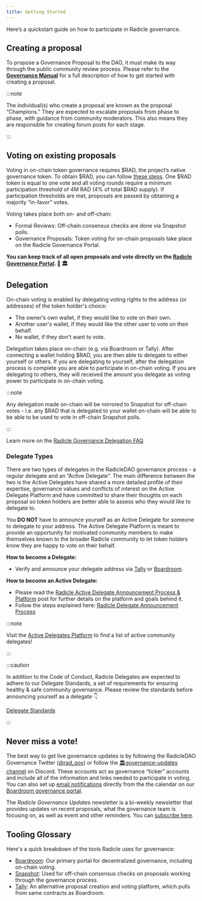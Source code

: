 ```yaml
---
title: Getting Started
---
```


Here’s a quickstart guide on how to participate in Radicle governance.

## Creating a proposal

To propose a Governance Proposal to the DAO, it must make its way through the public community review process. Please
refer to the [**Governance Manual**](manual-overview.md) for a full description of how to get started with creating a
proposal.

:::note

The individual(s) who create a proposal are known as the proposal “Champions.” They are expected to escalate proposals
from phase to phase, with guidance from community moderators. This also means they are responsible for creating forum
posts for each stage.

:::

## Voting on existing proposals

Voting in on-chain token governance requires $RAD, the project’s native governance token. To obtain $RAD, you can follow
[these steps](05_obtaining_rad.md). One $RAD token is equal to one vote and all voting rounds require a minimum participation
threshold of 4M RAD (4% of total $RAD supply). If participation thresholds are met, proposals are passed by obtaining a
majority “in-favor” votes.

Voting takes place both on- and off-chain:

- Formal Reviews: Off-chain consensus checks are done via Snapshot polls.
- Governance Proposals: Token voting for on-chain proposals take place on the Radicle Governance Portal.

**You can keep track of all open proposals and vote directly on the [Radicle Governance
Portal](https://boardroom.io/radicle/overview). 🌱 🏛️**

## Delegation

On-chain voting is enabled by delegating voting rights to the address (or addresses) of the token holder's choice:

- The owner’s own wallet, if they would like to vote on their own.
- Another user's wallet, if they would like the other user to vote on their behalf.
- No wallet, if they don't want to vote.

Delegation takes place on-chain (e.g. via Boardroom or Tally). After connecting a wallet holding $RAD, you are then able
to delegate to either yourself or others. If you are delegating to yourself, after the delegation process is complete
you are able to participate in on-chain voting. If you are delegating to others, they will received the amount you
delegate as voting power to participate in on-chain voting.

:::note

Any delegation made on-chain will be mirrored to Snapshot for off-chain votes - i.e. any $RAD that is delegated to your
wallet on-chain will be able to be able to be used to vote in off-chain Snapshot polls.

:::

Learn more on the [Radicle Governance Delegation FAQ](https://forest-text-046.notion.site/dcdbafa580ba4b77ac3e665139cbad1f)

### Delegate Types

There are two types of delegates in the RadicleDAO governance process - a regular delegate and an “Active Delegate”. The
main difference between the two is the Active Delegates have shared a more detailed profile of their expertise,
governance values and conflicts of interest on the Active Delegate Platform and have committed to share their thoughts
on each proposal so token holders are better able to assess  who they would like to delegate to. 

You **DO NOT** have to announce yourself as an Active Delegate for someone to delegate to your address. The Active
Delegate Platform is meant to provide an opportunity for motivated community members to make themselves known to the
broader Radicle community to let token holders know they are happy to vote on their behalf.

**How to become a Delegate:**

- Verify and announce your delegate address via [Tally](https://www.tally.xyz/gov/radicle) or [Boardroom](https://boardroom.io/radicle/proposals).

**How to become an Active Delegate:**

- Please read the [Radicle Active Delegate Announcement Process &
    Platform](https://radicle.community/t/radicle-active-delegate-announcement-process-platform/2669) post for further
    details on the platform and goals behind it.
- Follow the steps explained here: [Radicle Delegate Announcement
  Process](https://radicle.community/t/radicle-delegate-announcement-process/2668)

:::note

Visit the [Active Delegates
Platform](https://forest-text-046.notion.site/02bd9d2ca1b64e04bc92dc93ff823afb?v=7b05e551acfa44309930774659ca043a) to
find a list of active community delegates!

:::

:::caution

In addition to the Code of Conduct, Radicle Delegates are expected to adhere to our Delegate Standards, a set of
requirements for ensuring healthy & safe community governance. Please review the standards before announcing yourself as
a delegate 👇

[Delegate Standards](https://forest-text-046.notion.site/Delegate-Standards-63d1cbbab92440bca07d1c2eec420a2b)

:::

## Never miss a vote!

The best way to get live governance updates is by following the RadicleDAO Governance Twitter
([@rad_gov](https://twitter.com/rad_gov)) or follow the [🏛️governance-updates channel](https://discord.com/channels/841318878125490186/955793826264514560) on Discord. These accounts act as
governance “ticker” accounts and include all of the information and links needed to participate in voting. You can also
set up [email notifications](https://app.tango.us/app/workflow/Email-Notifications-ac8d8e2eff5746f48ebd17e1f6b2b6ff) directly from the the calendar on our [Boardroom governance portal](https://boardroom.io/radicle/overview). 

The *Radicle Governance Updates* newsletter is a bi-weekly newsletter that provides updates on recent proposals, what
the governance team is focusing on, as well as event and other reminders. You can [subscribe
here](https://bit.ly/3trPqXA).

## Tooling Glossary

Here's a quick breakdown of the tools Radicle uses for governance:

- [Boardroom](https://boardroom.io/radicle/): Our primary portal for decentralized governance, including on-chain
  voting.
- [Snapshot](https://snapshot.org/#/gov.radicle.eth): Used for off-chain consensus checks on proposals working through
  the governance process.
- [Tally](https://www.tally.xyz/gov/eip155:1:0x690e775361AD66D1c4A25d89da9fCd639F5198eD): An alternative proposal
  creation and voting platform, which pulls from same contracts as Boardroom.
